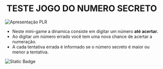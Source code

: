 <h1 align="center"> TESTE JOGO DO NUMERO SECRETO </h1>

![Apresentação PLR](https://github.com/iccbuldier/projeto-inicial-teste/assets/159490514/187ea634-3620-4abd-8f5d-36ad108924ef)

* Neste mini-game a dinamica consiste em digitar um número **até acertar.**
* Ao digitar um número errado você tem uma nova chance de acertar a numeração.
* A cada tentativa errada é informado se o número secreto é maior ou menor a tentativa.

![Static Badge](https://img.shields.io/badge/Projeto%20em%20desenvolvimento?style=social&logo=gitlab&logoColor=gree&labelColor=black)





